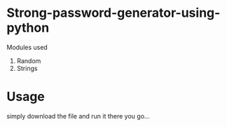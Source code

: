 # Strong-password-generator-using-python
Modules used 
1. Random
2. Strings
# Usage 
simply download the file and run it there you go...
